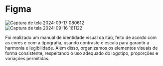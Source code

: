 # Figma 
![Captura de tela 2024-09-17 080612](https://github.com/user-attachments/assets/90341219-19aa-4b37-8767-c46fb6fb9a4e)
![Captura de tela 2024-09-16 161122](https://github.com/user-attachments/assets/cc724e89-a28a-4ec3-aeef-c0709b97daee)


Foi realizado um manual de identidade visual da itaú, feito de acordo com as cores e com a tipografia, usando contraste e escala para garantir a harmonia e legibilidade. Além disso, organizamos os elementos visuais de forma consistente, respeitando o uso adequado do logotipo, proporções e variações permitidas. 
